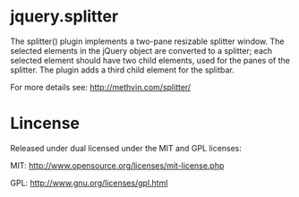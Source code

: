 jquery.splitter
===============

The splitter() plugin implements a two-pane resizable splitter window.
The selected elements in the jQuery object are converted to a splitter;
each selected element should have two child elements, used for the panes
of the splitter. The plugin adds a third child element for the splitbar.

For more details see: http://methvin.com/splitter/


# Lincense

Released under dual licensed under the MIT and GPL licenses:

MIT:
http://www.opensource.org/licenses/mit-license.php

GPL:
http://www.gnu.org/licenses/gpl.html


